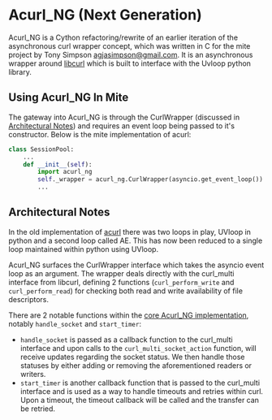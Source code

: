 # Acurl_NG (Next Generation)

Acurl_NG is a Cython refactoring/rewrite of an earlier iteration of the asynchronous curl wrapper concept, which was written in C for the mite project by Tony Simpson <agjasimpson@gmail.com>.
It is an asynchronous wrapper around [libcurl](https://curl.se/libcurl/) which is built to interface with the Uvloop python library.

## Using Acurl_NG In Mite

The gateway into Acurl_NG is through the CurlWrapper (discussed in [Architectural Notes](#Architectural-Notes)) and requires an event loop being passed to it's constructor. Below is the mite implementation of acurl:

```python
class SessionPool:
    ...
    def __init__(self):
        import acurl_ng
        self._wrapper = acurl_ng.CurlWrapper(asyncio.get_event_loop())
        ...
```

## Architectural Notes

In the old implementation of [acurl](../acurl) there was two loops in play, UVloop in python and a second loop called AE. This has now been reduced to a single loop maintained within python using UVloop.

Acurl_NG surfaces the CurlWrapper interface which takes the asyncio event loop as an argument. The wrapper deals directly with the curl_multi interface from libcurl, defining 2 functions (`curl_perform_write` and `curl_perform_read`) for checking both read and write availability of file descriptors.

There are 2 notable functions within the [core Acurl_NG implementation](./src/acurl.pyx), notably `handle_socket` and `start_timer`:

- `handle_socket` is passed as a callback function to the curl_multi interface and upon calls to the `curl_multi_socket_action` function, will receive updates regarding the socket status. We then handle those statuses by either adding or removing the aforementioned readers or writers.
- `start_timer` is another callback function that is passed to the curl_multi interface and is used as a way to handle timeouts and retries within curl. Upon a timeout, the timeout callback will be called and the transfer can be retried.
